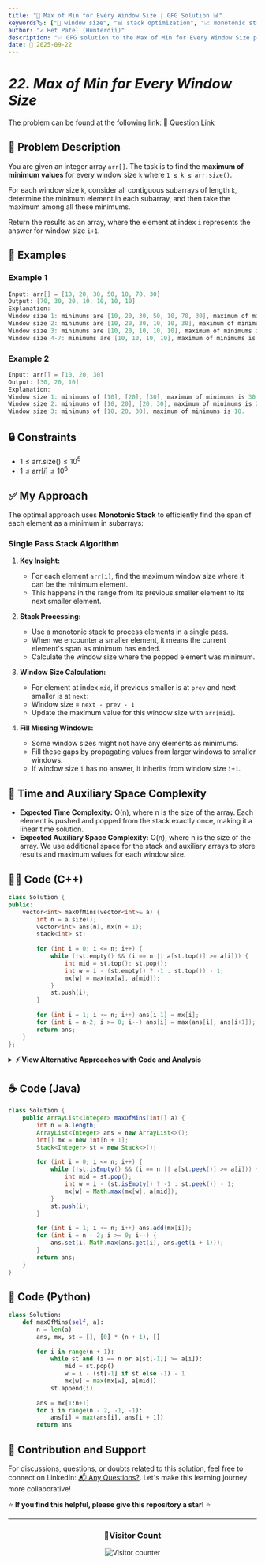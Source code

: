 ```yaml
---
title: "📏 Max of Min for Every Window Size | GFG Solution 📊"
keywords🏷️: ["📏 window size", "📊 stack optimization", "📈 monotonic stack", "🔍 sliding window", "📘 GFG", "🏁 competitive programming", "📚 DSA"]
author: "✍️ Het Patel (Hunterdii)"
description: "✅ GFG solution to the Max of Min for Every Window Size problem: find maximum of minimum values for all possible window sizes using monotonic stack technique. 🚀"
date: 📅 2025-09-22
---
```


# *22. Max of Min for Every Window Size*

The problem can be found at the following link: 🔗 [Question Link](https://www.geeksforgeeks.org/problems/maximum-of-minimum-for-every-window-size3453/1)

## **🧩 Problem Description**

You are given an integer array `arr[]`. The task is to find the **maximum of minimum values** for every window size `k` where `1 ≤ k ≤ arr.size()`.

For each window size `k`, consider all contiguous subarrays of length `k`, determine the minimum element in each subarray, and then take the maximum among all these minimums.

Return the results as an array, where the element at index `i` represents the answer for window size `i+1`.

## **📘 Examples**

### Example 1

```cpp
Input: arr[] = [10, 20, 30, 50, 10, 70, 30]
Output: [70, 30, 20, 10, 10, 10, 10]
Explanation: 
Window size 1: minimums are [10, 20, 30, 50, 10, 70, 30], maximum of minimums is 70.
Window size 2: minimums are [10, 20, 30, 10, 10, 30], maximum of minimums is 30.
Window size 3: minimums are [10, 20, 10, 10, 10], maximum of minimums is 20.
Window size 4-7: minimums are [10, 10, 10, 10], maximum of minimums is 10.
```

### Example 2

```cpp
Input: arr[] = [10, 20, 30]
Output: [30, 20, 10]
Explanation: 
Window size 1: minimums of [10], [20], [30], maximum of minimums is 30.
Window size 2: minimums of [10, 20], [20, 30], maximum of minimums is 20.
Window size 3: minimums of [10, 20, 30], maximum of minimums is 10.
```

## **🔒 Constraints**

* $1 \le \text{arr.size()} \le 10^5$
* $1 \le \text{arr}[i] \le 10^6$

## **✅ My Approach**

The optimal approach uses **Monotonic Stack** to efficiently find the span of each element as a minimum in subarrays:

### **Single Pass Stack Algorithm**

1. **Key Insight:**
   * For each element `arr[i]`, find the maximum window size where it can be the minimum element.
   * This happens in the range from its previous smaller element to its next smaller element.

2. **Stack Processing:**
   * Use a monotonic stack to process elements in a single pass.
   * When we encounter a smaller element, it means the current element's span as minimum has ended.
   * Calculate the window size where the popped element was minimum.

3. **Window Size Calculation:**
   * For element at index `mid`, if previous smaller is at `prev` and next smaller is at `next`:
   * Window size = `next - prev - 1`
   * Update the maximum value for this window size with `arr[mid]`.

4. **Fill Missing Windows:**
   * Some window sizes might not have any elements as minimums.
   * Fill these gaps by propagating values from larger windows to smaller windows.
   * If window size `i` has no answer, it inherits from window size `i+1`.

## 📝 Time and Auxiliary Space Complexity

* **Expected Time Complexity:** O(n), where n is the size of the array. Each element is pushed and popped from the stack exactly once, making it a linear time solution.
* **Expected Auxiliary Space Complexity:** O(n), where n is the size of the array. We use additional space for the stack and auxiliary arrays to store results and maximum values for each window size.

## **🧑‍💻 Code (C++)**

```cpp
class Solution {
public:
    vector<int> maxOfMins(vector<int>& a) {
        int n = a.size();
        vector<int> ans(n), mx(n + 1);
        stack<int> st;
        
        for (int i = 0; i <= n; i++) {
            while (!st.empty() && (i == n || a[st.top()] >= a[i])) {
                int mid = st.top(); st.pop();
                int w = i - (st.empty() ? -1 : st.top()) - 1;
                mx[w] = max(mx[w], a[mid]);
            }
            st.push(i);
        }
        
        for (int i = 1; i <= n; i++) ans[i-1] = mx[i];
        for (int i = n-2; i >= 0; i--) ans[i] = max(ans[i], ans[i+1]);
        return ans;
    }
};
```

<details>
<summary><b>⚡ View Alternative Approaches with Code and Analysis</b></summary>

## 📊 **2️⃣ Two-Pass Stack Approach**

### 💡 Algorithm Steps:

1. Use two passes to find previous and next smaller elements for each position.
2. Calculate window size where each element is minimum using these boundaries.
3. Store maximum element for each possible window size.
4. Fill gaps by propagating values from larger to smaller windows.

```cpp
class Solution {
public:
    vector<int> maxOfMins(vector<int>& a) {
        int n = a.size();
        vector<int> prev(n, -1), next(n, n), res(n), len(n+1);
        stack<int> s;
        
        for (int i = 0; i < n; i++) {
            while (!s.empty() && a[s.top()] >= a[i]) s.pop();
            prev[i] = s.empty() ? -1 : s.top();
            s.push(i);
        }
        
        while (!s.empty()) s.pop();
        
        for (int i = n-1; i >= 0; i--) {
            while (!s.empty() && a[s.top()] >= a[i]) s.pop();
            next[i] = s.empty() ? n : s.top();
            s.push(i);
        }
        
        for (int i = 0; i < n; i++) {
            int w = next[i] - prev[i] - 1;
            len[w] = max(len[w], a[i]);
        }
        
        for (int i = 1; i <= n; i++) res[i-1] = len[i];
        for (int i = n-2; i >= 0; i--) res[i] = max(res[i], res[i+1]);
        return res;
    }
};
```

### 📝 **Complexity Analysis:**

* **Time:** ⏱️ O(n) - Three linear passes through the array
* **Auxiliary Space:** 💾 O(n) - Extra arrays for prev/next smaller elements

### ✅ **Why This Approach?**

* Clear separation of concerns with distinct phases
* Easier to debug and understand step by step
* Good for educational purposes and interviews

## 📊 **3️⃣ Brute Force Approach (For Reference)**

### 💡 Algorithm Steps:

1. For each window size `k` from 1 to n:
   * Consider all subarrays of length `k`
   * Find minimum in each subarray
   * Track maximum of all minimums
2. This approach helps understand the problem but is not optimal.

```cpp
class Solution {
public:
    vector<int> maxOfMins(vector<int>& a) {
        int n = a.size();
        vector<int> result(n);
        
        for (int k = 1; k <= n; k++) {
            int maxOfMin = 0;
            for (int i = 0; i <= n - k; i++) {
                int minVal = INT_MAX;
                for (int j = i; j < i + k; j++) {
                    minVal = min(minVal, a[j]);
                }
                maxOfMin = max(maxOfMin, minVal);
            }
            result[k-1] = maxOfMin;
        }
        return result;
    }
};
```

### 📝 **Complexity Analysis:**

* **Time:** ⏱️ O(n³) - Triple nested loops
* **Auxiliary Space:** 💾 O(1) - Only result array

### ⚠️ **Why Not This Approach?**

* Extremely inefficient for large inputs
* Will cause Time Limit Exceeded (TLE)
* Only useful for understanding the problem

> **Note:** This approach results in **Time Limit Exceeded (TLE)** for large inputs _(fails ~1010 /1115 test cases due to time constraints)_.

## 🆚 **🔍 Comparison of Approaches**

| 🚀 **Approach**                    | ⏱️ **Time Complexity** | 💾 **Space Complexity** | ✅ **Pros**                        | ⚠️ **Cons**                           |
| ---------------------------------- | ---------------------- | ----------------------- | --------------------------------- | ------------------------------------- |
| 🏷️ **Single Pass Stack**          | 🟢 O(n)                | 🟢 O(n)                 | 🚀 Optimal linear solution        | 🔧 Complex stack manipulation        |
| 🔍 **Two-Pass Stack**             | 🟢 O(n)                | 🟡 O(n)                 | 📖 Clear step separation          | 💾 Multiple auxiliary arrays         |
| 🐌 **Brute Force**                | 🔴 O(n³)               | 🟢 O(1)                 | 📚 Easy to understand             | ⏰ Extremely slow, TLE for large inputs |

### 🏆 **Best Choice Recommendation**

| 🎯 **Scenario**                                    | 🎖️ **Recommended Approach**          | 🔥 **Performance Rating** |
| -------------------------------------------------- | ------------------------------------- | ------------------------- |
| 🏅 **Production/Competitive**                     | 🥇 **Single Pass Stack**             | ★★★★★                     |
| 📖 **Learning/Interview**                         | 🥈 **Two-Pass Stack**                | ★★★★☆                     |
| 📚 **Understanding Problem**                      | 🥉 **Brute Force**                   | ★☆☆☆☆                     |

</details>

## **☕ Code (Java)**

```java
class Solution {
    public ArrayList<Integer> maxOfMins(int[] a) {
        int n = a.length;
        ArrayList<Integer> ans = new ArrayList<>();
        int[] mx = new int[n + 1];
        Stack<Integer> st = new Stack<>();
        
        for (int i = 0; i <= n; i++) {
            while (!st.isEmpty() && (i == n || a[st.peek()] >= a[i])) {
                int mid = st.pop();
                int w = i - (st.isEmpty() ? -1 : st.peek()) - 1;
                mx[w] = Math.max(mx[w], a[mid]);
            }
            st.push(i);
        }
        
        for (int i = 1; i <= n; i++) ans.add(mx[i]);
        for (int i = n - 2; i >= 0; i--) {
            ans.set(i, Math.max(ans.get(i), ans.get(i + 1)));
        }
        return ans;
    }
}
```

## **🐍 Code (Python)**

```python
class Solution:
    def maxOfMins(self, a):
        n = len(a)
        ans, mx, st = [], [0] * (n + 1), []
        
        for i in range(n + 1):
            while st and (i == n or a[st[-1]] >= a[i]):
                mid = st.pop()
                w = i - (st[-1] if st else -1) - 1
                mx[w] = max(mx[w], a[mid])
            st.append(i)
        
        ans = mx[1:n+1]
        for i in range(n - 2, -1, -1):
            ans[i] = max(ans[i], ans[i + 1])
        return ans
```

## 🧠 Contribution and Support

For discussions, questions, or doubts related to this solution, feel free to connect on LinkedIn: [📬 Any Questions?](https://www.linkedin.com/in/patel-hetkumar-sandipbhai-8b110525a/). Let's make this learning journey more collaborative!

⭐ **If you find this helpful, please give this repository a star!** ⭐

---

<div align="center">
  <h3><b>📍Visitor Count</b></h3>
</div>

<p align="center">
  <img src="https://visitor-badge.laobi.icu/badge?page_id=Hunterdii.GeeksforGeeks-POTD" alt="Visitor counter" />
</p>
